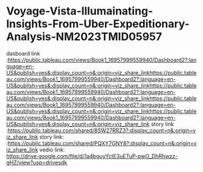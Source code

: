 # Voyage-Vista-lllumainating-lnsights-From-Uber-Expeditionary-Analysis-NM2023TMID05957
dasboard link :https://public.tableau.com/views/Book1_16957999559940/Dashboard2?:language=en-US&publish=yes&:display_count=n&:origin=viz_share_linkhttps://public.tableau.com/views/Book1_16957999559940/Dashboard2?:language=en-US&publish=yes&:display_count=n&:origin=viz_share_linkhttps://public.tableau.com/views/Book1_16957999559940/Dashboard2?:language=en-US&publish=yes&:display_count=n&:origin=viz_share_linkhttps://public.tableau.com/views/Book1_16957999559940/Dashboard2?:language=en-US&publish=yes&:display_count=n&:origin=viz_share_linkhttps://public.tableau.com/views/Book1_16957999559940/Dashboard2?:language=en-US&publish=yes&:display_count=n&:origin=viz_share_link
story link :https://public.tableau.com/shared/8SW27RRZ3?:display_count=n&:origin=viz_share_link
story link: :https://public.tableau.com/shared/PQXY7GNY8?:display_count=n&:origin=viz_share_link
vedio link: https://drive.google.com/file/d/1a4bguyYctE3uETuP-pwO_DhRhwzz-gHZ/view?usp=drivesdk
